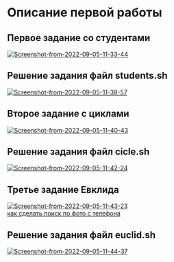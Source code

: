 # Описание первой работы
## Первое задание со студентами
<a href="https://ibb.co/jkKwQhc"><img src="https://i.ibb.co/4RySXW6/Screenshot-from-2022-09-05-11-33-44.png" alt="Screenshot-from-2022-09-05-11-33-44" border="0"></a>
## Решение задания файл students.sh
<a href="https://ibb.co/RHjTJdN"><img src="https://i.ibb.co/w6ch2j7/Screenshot-from-2022-09-05-11-38-57.png" alt="Screenshot-from-2022-09-05-11-38-57" border="0"></a>
## Второе задание с циклами
<a href="https://ibb.co/SXg0y8m"><img src="https://i.ibb.co/DDFkWyM/Screenshot-from-2022-09-05-11-40-43.png" alt="Screenshot-from-2022-09-05-11-40-43" border="0"></a>
## Решение задания файл cicle.sh
<a href="https://imgbb.com/"><img src="https://i.ibb.co/Np02DFD/Screenshot-from-2022-09-05-11-42-24.png" alt="Screenshot-from-2022-09-05-11-42-24" border="0"></a>
## Третье задание Евклида
<a href="https://ibb.co/QMTmHnf"><img src="https://i.ibb.co/x6B5gGD/Screenshot-from-2022-09-05-11-43-23.png" alt="Screenshot-from-2022-09-05-11-43-23" border="0"></a><br /><a target='_blank' href='https://ru.imgbb.com/'>как сделать поиск по фото с телефона</a><br />
## Решение задания файл euclid.sh
<a href="https://ibb.co/n6Sh37Y"><img src="https://i.ibb.co/TY5zK47/Screenshot-from-2022-09-05-11-44-37.png" alt="Screenshot-from-2022-09-05-11-44-37" border="0"></a>


